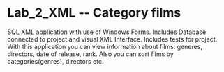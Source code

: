 # Lab_2_XML -- Category films

SQL XML application with use of Windows Forms. Includes Database connected to project and visual XML Interface.
Includes tests for project.
With this application you can view information about films: generes, directors, date of release, rank. Also you can sort films by categories(genres), 
directors etc.
